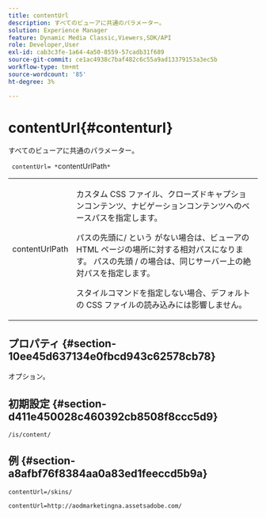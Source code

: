 ```yaml
---
title: contentUrl
description: すべてのビューアに共通のパラメーター。
solution: Experience Manager
feature: Dynamic Media Classic,Viewers,SDK/API
role: Developer,User
exl-id: cab3c3fe-1a64-4a50-8559-57cadb31f689
source-git-commit: ce1ac4938c7baf482c6c55a9ad13379153a3ec5b
workflow-type: tm+mt
source-wordcount: '85'
ht-degree: 3%

---
```


# contentUrl{#contenturl}

すべてのビューアに共通のパラメーター。

` contentUrl= *`contentUrlPath`*`

<table id="table_9B98C97485DD4DEB8A6ECBCE8DF6B886"> 
 <tbody> 
  <tr> 
   <td colname="col1"> <p> <span class="codeph"> <span class="varname"> contentUrlPath</span> </span> </p> </td> 
   <td colname="col2"> <p>カスタム CSS ファイル、クローズドキャプションコンテンツ、ナビゲーションコンテンツへのベースパスを指定します。 </p> <p>パスの先頭に/<span class="filepath"> という </span> がない場合は、ビューアのHTML ページの場所に対する相対パスになります。 パスの先頭 <span class="filepath">/</span> の場合は、同じサーバー上の絶対パスを指定します。 </p> <p> スタイルコマンドを指定しない場合、デフォルトの CSS ファイルの読み込みには影響しません。 </p> </td> 
  </tr> 
 </tbody> 
</table>

## プロパティ {#section-10ee45d637134e0fbcd943c62578cb78}

オプション。

## 初期設定 {#section-d411e450028c460392cb8508f8ccc5d9}

`/is/content/`

## 例 {#section-a8afbf76f8384aa0a83ed1feeccd5b9a}

```
contentUrl=/skins/
```

```
contentUrl=http://aodmarketingna.assetsadobe.com/
```

<!--

```
contentUrl=https://demos-pub.assetsadobe.com/
```

-->
